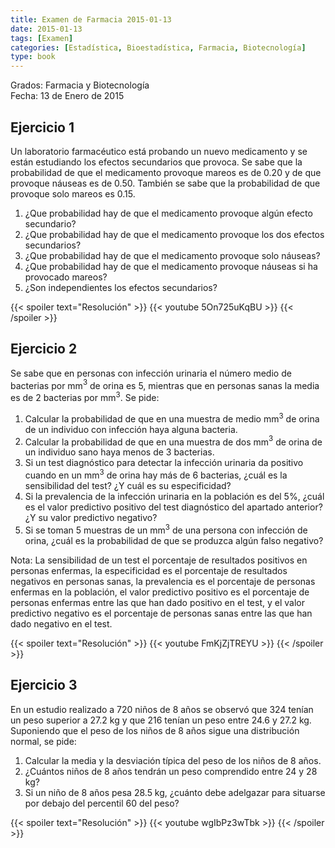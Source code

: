 ```yaml
---
title: Examen de Farmacia 2015-01-13
date: 2015-01-13
tags: [Examen]
categories: [Estadística, Bioestadística, Farmacia, Biotecnología]
type: book
---
```


Grados: Farmacia y Biotecnología  
Fecha: 13 de Enero de 2015

## Ejercicio 1

Un laboratorio farmacéutico está probando un nuevo medicamento y se están estudiando los efectos secundarios que provoca. Se sabe que la probabilidad de que el medicamento provoque mareos es de 0.20 y de que provoque náuseas es de 0.50. También se sabe que la probabilidad de que provoque solo mareos es 0.15.

1. ¿Que probabilidad hay de que el medicamento provoque algún efecto secundario?
2. ¿Que probabilidad hay de que el medicamento provoque los dos efectos secundarios?
3. ¿Que probabilidad hay de que el medicamento provoque solo náuseas?
4. ¿Que probabilidad hay de que el medicamento provoque náuseas si ha provocado mareos?
5. ¿Son independientes los efectos secundarios?

{{< spoiler text="Resolución" >}}
{{< youtube 5On725uKqBU >}}
{{< /spoiler >}}

## Ejercicio 2

Se sabe que en personas con infección urinaria el número medio de bacterias por mm$^3$ de orina es 5, mientras que en personas sanas la media es de 2 bacterias por mm$^3$. Se pide:

1. Calcular la probabilidad de que en una muestra de medio mm$^3$ de orina de un individuo con infección haya alguna bacteria.
2. Calcular la probabilidad de que en una muestra de dos mm$^3$ de orina de un individuo sano haya menos de 3 bacterias.
3. Si un test diagnóstico para detectar la infección urinaria da positivo cuando en un mm$^3$ de orina hay más de 6 bacterias, ¿cuál es la sensibilidad del test? ¿Y cuál es su especificidad?
4. Si la prevalencia de la infección urinaria en la población es del 5\%, ¿cuál es el valor predictivo positivo del test diagnóstico del apartado anterior? ¿Y su valor predictivo negativo?
5. Si se toman 5 muestras de un mm$^3$ de una persona con infección de orina, ¿cuál es la probabilidad de que se produzca algún falso negativo?

Nota: La sensibilidad de un test el porcentaje de resultados positivos en personas enfermas, la especificidad es el porcentaje de
resultados negativos en personas sanas, la prevalencia es el porcentaje de personas enfermas en la población, el valor predictivo
positivo es el porcentaje de personas enfermas entre las que han dado positivo en el test, y el valor predictivo negativo es el
porcentaje de personas sanas entre las que han dado negativo en el test.

{{< spoiler text="Resolución" >}}
{{< youtube FmKjZjTREYU >}}
{{< /spoiler >}}

## Ejercicio 3

En un estudio realizado a 720 niños de 8 años se observó que 324 tenían un peso superior a 27.2 kg y que 216 tenían un peso entre 24.6 y 27.2 kg. Suponiendo que el peso de los niños de 8 años sigue una distribución normal, se pide:

1. Calcular la media y la desviación típica del peso de los niños de 8 años.
2. ¿Cuántos niños de 8 años tendrán un peso comprendido entre 24 y 28 kg?
3. Si un niño de 8 años pesa 28.5 kg, ¿cuánto debe adelgazar para situarse por debajo del percentil 60 del peso?  

{{< spoiler text="Resolución" >}}
{{< youtube wgIbPz3wTbk >}}
{{< /spoiler >}}
